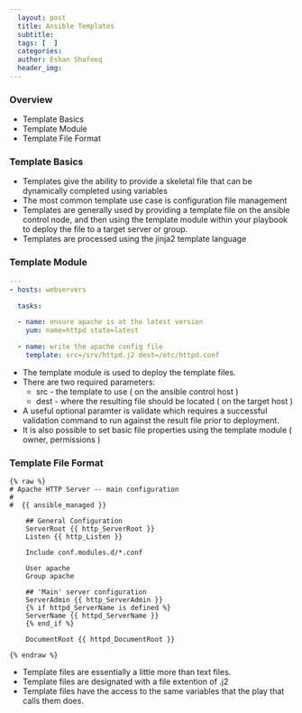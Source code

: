 ```yaml
---
  layout: post
  title: Ansible Templates
  subtitle:
  tags: [  ]
  categories:
  author: Eshan Shafeeq
  header_img:
---
```


### Overview
* Template Basics
* Template Module
* Template File Format

### Template Basics
* Templates give the ability to provide a skeletal file that can be dynamically
  completed using variables
* The most common template use case is configuration file management
* Templates are generally used by providing a template file on the ansible
  control node, and then using the template module within your playbook to
  deploy the file to a target server or group.
* Templates are processed using the jinja2 template language

### Template Module

```yaml
---
- hosts: webservers

  tasks:

  - name: ensure apache is at the latest version
    yum: name=httpd state=latest

  - name: write the apache config file
    template: src=/srv/httpd.j2 dest=/etc/httpd.conf
```

* The template module is used to deploy the template files.
* There are two required parameters:
    * src - the template to use ( on the ansible control host )
    * dest - where the resulting file should be located ( on the target host )
* A useful optional paramter is validate which requires a successful validation
  command to run against the result file prior to deployment.
* It is also possible to set basic file properties using the template module (
  owner, permissions )

### Template File Format

```jinja2
{% raw %}
# Apache HTTP Server -- main configuration
#
#  {{ ansible_managed }}

    ## General Configuration
    ServerRoot {{ http_ServerRoot }}
    Listen {{ http_Listen }}

    Include conf.modules.d/*.conf

    User apache
    Group apache

    ## 'Main' server configuration
    ServerAdmin {{ http_ServerAdmin }}
    {% if httpd_ServerName is defined %}
    ServerName {{ httpd_ServerName }}
    {% end_if %}

    DocumentRoot {{ httpd_DocumentRoot }}

{% endraw %}
 ```

 * Template files are essentially a little more than text files.
 * Template files are designated with a file extention of .j2
 * Template files have the access to the same variables that the play that
   calls them does.

